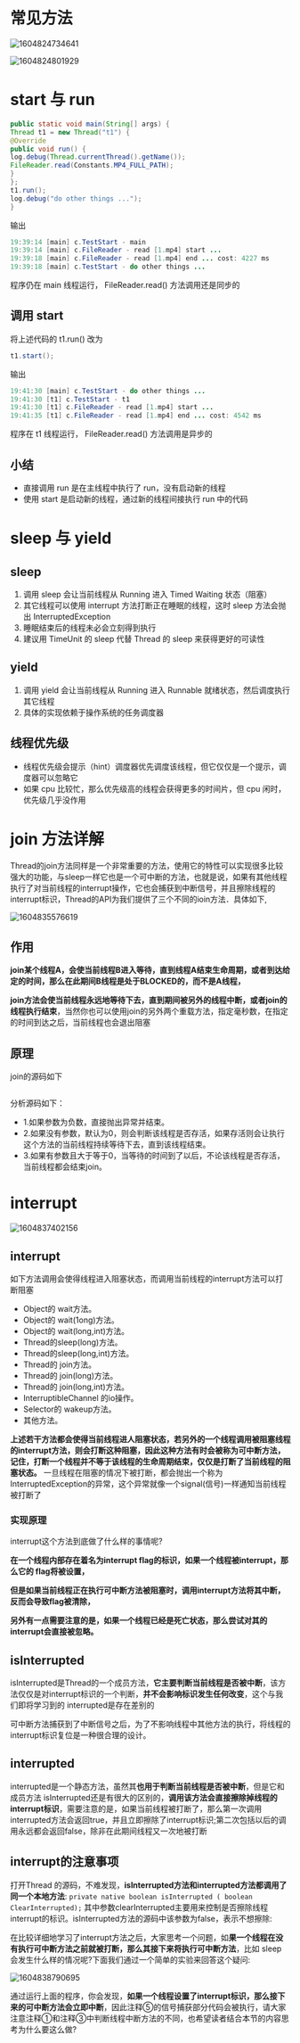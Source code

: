 # 常见方法

![1604824734641](E:\soft\Typora\img\1604824734641.png)

![1604824801929](E:\soft\Typora\img\1604824801929.png)

# start 与 run 

```java
public static void main(String[] args) {
Thread t1 = new Thread("t1") {
@Override
public void run() {
log.debug(Thread.currentThread().getName());
FileReader.read(Constants.MP4_FULL_PATH);
}
};
t1.run();
log.debug("do other things ...");
}
```

输出

```java
19:39:14 [main] c.TestStart - main
19:39:14 [main] c.FileReader - read [1.mp4] start ...
19:39:18 [main] c.FileReader - read [1.mp4] end ... cost: 4227 ms
19:39:18 [main] c.TestStart - do other things ...
```

程序仍在 main 线程运行， FileReader.read() 方法调用还是同步的 

## 调用 start 

将上述代码的 t1.run() 改为 

```java
t1.start();
```

输出 

```java
19:41:30 [main] c.TestStart - do other things ...
19:41:30 [t1] c.TestStart - t1
19:41:30 [t1] c.FileReader - read [1.mp4] start ...
19:41:35 [t1] c.FileReader - read [1.mp4] end ... cost: 4542 ms
```

程序在 t1 线程运行， FileReader.read() 方法调用是异步的 

## 小结

- 直接调用 run 是在主线程中执行了 run，没有启动新的线程
- 使用 start 是启动新的线程，通过新的线程间接执行 run 中的代码 

# sleep 与 yield 

## sleep 

1. 调用 sleep 会让当前线程从 Running 进入 Timed Waiting 状态（阻塞）
2. 其它线程可以使用 interrupt 方法打断正在睡眠的线程，这时 sleep 方法会抛出 InterruptedException
3. 睡眠结束后的线程未必会立刻得到执行
4. 建议用 TimeUnit 的 sleep 代替 Thread 的 sleep 来获得更好的可读性 

## yield 

1. 调用 yield 会让当前线程从 Running 进入 Runnable 就绪状态，然后调度执行其它线程
2. 具体的实现依赖于操作系统的任务调度器 

## 线程优先级 

- 线程优先级会提示（hint）调度器优先调度该线程，但它仅仅是一个提示，调度器可以忽略它
- 如果 cpu 比较忙，那么优先级高的线程会获得更多的时间片，但 cpu 闲时，优先级几乎没作用 

# join 方法详解 

Thread的join方法同样是一个非常重要的方法，使用它的特性可以实现很多比较强大的功能，与sleep一样它也是一个可中断的方法，也就是说，如果有其他线程执行了对当前线程的interrupt操作，它也会捕获到中断信号，并且擦除线程的interrupt标识，Thread的API为我们提供了三个不同的ioin方法．具体如下,

![1604835576619](E:\soft\Typora\img\1604835576619.png)



## 作用

**join某个线程A，会使当前线程B进入等待，直到线程A结束生命周期，或者到达给定的时间，那么在此期间B线程是处于BLOCKED的，而不是A线程，**

**join方法会使当前线程永远地等待下去，直到期间被另外的线程中断，或者join的线程执行结束**，当然你也可以使用join的另外两个重载方法，指定毫秒数，在指定的时间到达之后，当前线程也会退出阻塞

## 原理

join的源码如下

```java

```

分析源码如下：

- 1.如果参数为负数，直接抛出异常并结束。
- 2.如果没有参数，默认为0，则会判断该线程是否存活，如果存活则会让执行这个方法的当前线程持续等待下去，直到该线程结束。
- 3.如果有参数且大于等于0，当等待的时间到了以后，不论该线程是否存活，当前线程都会结束join。

# interrupt

![1604837402156](E:\soft\Typora\img\1604837402156.png)

## interrupt

如下方法调用会使得线程进入阻塞状态，而调用当前线程的interrupt方法可以打断阻塞

- Object的 wait方法。
- Object的 wait(1ong)方法。
- Object的 wait(long,int)方法。
- Thread的sleep(long)方法。
- Thread的sleep(long,int)方法。
- Thread的 join方法。
- Thread的 join(long)方法。
- Thread的 join(long,int)方法。
- InterruptibleChannel 的io操作。
- Selector的 wakeup方法。
- 其他方法。

**上述若干方法都会使得当前线程进人阻塞状态，若另外的一个线程调用被阻塞线程的interrupt方法，则会打断这种阻塞，因此这种方法有时会被称为可中断方法，记住，打断一个线程并不等于该线程的生命周期结束，仅仅是打断了当前线程的阻塞状态。**
一旦线程在阻塞的情况下被打断，都会抛出一个称为InterruptedException的异常，这个异常就像一个signal(信号)一样通知当前线程被打断了

### 实现原理

interrupt这个方法到底做了什么样的事情呢?

**在一个线程内部存在着名为interrupt flag的标识，如果一个线程被interrupt，那么它的 flag将被设置，**

**但是如果当前线程正在执行可中断方法被阻塞时，调用interrupt方法将其中断，反而会导致flag被清除，**

**另外有一点需要注意的是，如果一个线程已经是死亡状态，那么尝试对其的interrupt会直接被忽略。**

## islnterrupted

isInterrupted是Thread的一个成员方法，**它主要判断当前线程是否被中断**，该方法仅仅是对interrupt标识的一个判断，**并不会影响标识发生任何改变**，这个与我们即将学习到的 interrupted是存在差别的

可中断方法捕获到了中断信号之后，为了不影响线程中其他方法的执行，将线程的interrupt标识复位是一种很合理的设计。

## interrupted

interrupted是一个静态方法，虽然其**也用于判断当前线程是否被中断**，但是它和成员方法 isInterrupted还是有很大的区别的，**调用该方法会直接擦除掉线程的interrupt标识**，需要注意的是，如果当前线程被打断了，那么第一次调用interrupted方法会返回true，并且立即擦除了interrupt标识;第二次包括以后的调用永远都会返回false，除非在此期间线程又一次地被打断



## interrupt的注意事项

打开Thread 的源码，不难发现，**isInterrupted方法和interrupted方法都调用了同一个本地方法**:
`private native boolean isInterrupted ( boolean ClearInterrupted);`
其中参数clearInterrupted主要用来控制是否擦除线程interrupt的标识。isInterrupted方法的源码中该参数为false，表示不想擦除:

在比较详细地学习了interrupt方法之后，大家思考一个问题，如**果一个线程在没有执行可中断方法之前就被打断，那么其接下来将执行可中断方法**，比如 sleep 会发生什么样的情况呢?下面我们通过一个简单的实验来回答这个疑问:

![1604838790695](E:\soft\Typora\img\1604838790695.png)

通过运行上面的程序，你会发现，**如果一个线程设置了interrupt标识，那么接下来的可中断方法会立即中断**，因此注释⑤的信号捕获部分代码会被执行，请大家注意注释①和注释③中判断线程中断方法的不同，也希望读者结合本节的内容思考为什么要这么做?

